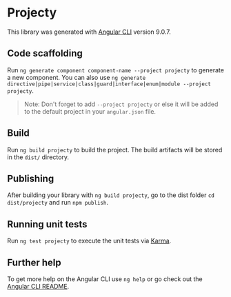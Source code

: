 # Projecty

This library was generated with [Angular CLI](https://github.com/angular/angular-cli) version 9.0.7.

## Code scaffolding

Run `ng generate component component-name --project projecty` to generate a new component. You can also use `ng generate directive|pipe|service|class|guard|interface|enum|module --project projecty`.
> Note: Don't forget to add `--project projecty` or else it will be added to the default project in your `angular.json` file. 

## Build

Run `ng build projecty` to build the project. The build artifacts will be stored in the `dist/` directory.

## Publishing

After building your library with `ng build projecty`, go to the dist folder `cd dist/projecty` and run `npm publish`.

## Running unit tests

Run `ng test projecty` to execute the unit tests via [Karma](https://karma-runner.github.io).

## Further help

To get more help on the Angular CLI use `ng help` or go check out the [Angular CLI README](https://github.com/angular/angular-cli/blob/master/README.md).
